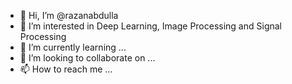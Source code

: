 - 👋 Hi, I’m @razanabdulla
- 👀 I’m interested in Deep Learning, Image Processing and Signal Processing
- 🌱 I’m currently learning ...
- 💞️ I’m looking to collaborate on ...
- 📫 How to reach me ...

<!---
razanabdulla/razanabdulla is a ✨ special ✨ repository because its `README.md` (this file) appears on your GitHub profile.
You can click the Preview link to take a look at your changes.
--->
